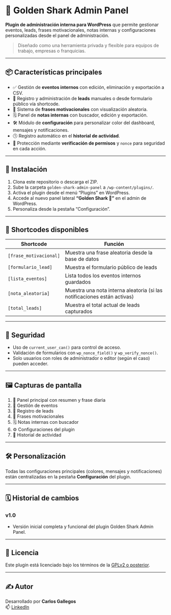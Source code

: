 # 🦈 Golden Shark Admin Panel

**Plugin de administración interna para WordPress** que permite gestionar eventos, leads, frases motivacionales, notas internas y configuraciones personalizadas desde el panel de administración.

> Diseñado como una herramienta privada y flexible para equipos de trabajo, empresas o franquicias.

---

## 📦 Características principales

- ✅ Gestión de **eventos internos** con edición, eliminación y exportación a CSV.
- 📨 Registro y administración de **leads** manuales o desde formulario público vía shortcode.
- 💬 Sistema de **frases motivacionales** con visualización aleatoria.
- 🗒️ Panel de **notas internas** con buscador, edición y exportación.
- 🛠️ Módulo de **configuración** para personalizar color del dashboard, mensajes y notificaciones.
- 🕓 Registro automático en el **historial de actividad**.
- 🔐 Protección mediante **verificación de permisos** y `nonce` para seguridad en cada acción.

---

## 🚀 Instalación

1. Clona este repositorio o descarga el ZIP.
2. Sube la carpeta `golden-shark-admin-panel` a `/wp-content/plugins/`.
3. Activa el plugin desde el menú “Plugins” en WordPress.
4. Accede al nuevo panel lateral **“Golden Shark 🦈”** en el admin de WordPress.
5. Personaliza desde la pestaña “Configuración”.

---

## 🧩 Shortcodes disponibles

| Shortcode               | Función                                                                 |
|------------------------|------------------------------------------------------------------------|
| `[frase_motivacional]` | Muestra una frase aleatoria desde la base de datos                     |
| `[formulario_lead]`    | Muestra el formulario público de leads                                 |
| `[lista_eventos]`       | Lista todos los eventos internos guardados                             |
| `[nota_aleatoria]`      | Muestra una nota interna aleatoria (si las notificaciones están activas) |
| `[total_leads]`         | Muestra el total actual de leads capturados                           |


---

## 🔐 Seguridad

- Uso de `current_user_can()` para control de acceso.
- Validación de formularios con `wp_nonce_field()` y `wp_verify_nonce()`.
- Solo usuarios con roles de administrador o editor (según el caso) pueden acceder.

---

## 🖼️ Capturas de pantalla

1. 🧠 Panel principal con resumen y frase diaria  
2. 📅 Gestión de eventos  
3. 📨 Registro de leads  
4. 💬 Frases motivacionales  
5. 🗒️ Notas internas con buscador  
6. ⚙️ Configuraciones del plugin  
7. 📜 Historial de actividad  

---

## 🛠️ Personalización

Todas las configuraciones principales (colores, mensajes y notificaciones) están centralizadas en la pestaña **Configuración** del plugin.

---

## 🗓️ Historial de cambios

### v1.0
- Versión inicial completa y funcional del plugin Golden Shark Admin Panel.

---

## 📄 Licencia

Este plugin está licenciado bajo los términos de la [GPLv2 o posterior](https://www.gnu.org/licenses/gpl-2.0.html).

---

## ✍️ Autor

Desarrollado por **Carlos Gallegos**  
📫 [LinkedIn](https://www.linkedin.com/in/carlos-bryan-gallegos-batallanos-397223290)  
